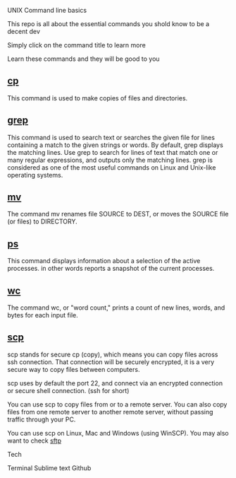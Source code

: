 UNIX Command line basics

This repo is all about the essential commands you shold know to be a decent dev


Simply click on the command title to learn more


Learn these commands and they will be good to you


<h2><a href=''>cp</a></h2>

This command is used to make copies of files and directories.


<h2><a href=''>grep</a></h2>

This command is used to search text or searches the given file for lines containing a match to the given strings or words. By default, grep displays the matching lines. Use grep to search for lines of text that match one or many regular expressions, and outputs only the matching lines. grep is considered as one of the most useful commands on Linux and Unix-like operating systems.


<h2><a href=''>mv</a></h2>

The command mv renames file SOURCE to DEST, or moves the SOURCE file (or files) to DIRECTORY.


<h2><a href=''>ps</a></h2>

This command displays information about a selection of the active processes. in other words reports a snapshot of the current processes.


<h2><a href=''>wc</a></h2>

The command wc, or "word count," prints a count of new lines, words, and bytes for each input file.

<h2><a href=''>scp</a></h2>

scp stands for secure cp (copy), which means you can copy files across ssh connection. That connection will be securely encrypted, it is a very secure way to copy files between computers.

scp uses by default the port 22, and connect via an encrypted connection or secure shell connection. (ssh for short)

You can use scp to copy files from or to a remote server. You can also copy files from one remote server to another remote server, without passing traffic through your PC.

You can use scp on Linux, Mac and Windows (using WinSCP). You may also want to check <a href=''>sftp</a>


Tech


Terminal
Sublime text
Github
